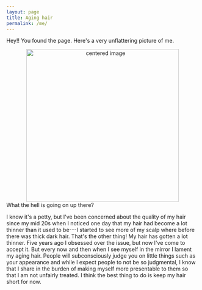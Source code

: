 ```yaml
---
layout: page
title: Aging hair
permalink: /me/
---
```

Hey!! You found the page. Here's a very unflattering picture of me.
<center><img src="../assets/img/profile.jpg" alt="centered image" width="400"/></center>
What the hell is going on up there? 

I know it's a petty, but I've been concerned about the quality of my hair since
my mid 20s when I noticed one day that my hair had become a lot thinner than it
used to be---I started to see more of my scalp where before there was thick dark
hair. That's the other thing! My hair has gotten a lot thinner. Five years ago I
obsessed over the issue, but now I've come to accept it. But every now and then
when I see myself in the mirror I lament my aging hair. People will
subconsciously judge you on little things such as your appearance and while I
expect people to not be so judgmental, I know that I share in the burden of
making myself more presentable to them so that I am not unfairly treated. I
think the best thing to do is keep my hair short for now.


